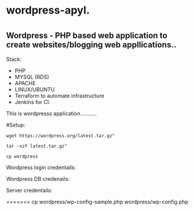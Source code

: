 # wordpress-apyl.
#

## Wordpress - PHP based web application to create websites/blogging web appllications..


Stack:

* PHP
* MYSQL (RDS)
* APACHE
* LINUX/UBUNTU
* Terraform to automate infrastructure
* Jenkins for CI.

This is wordpresss application...........


#Setup:

```
wget https://wordpress.org/latest.tar.gz"
```
```
tar -xzf latest.tar.gz"
```

```
cp wordpress
```

Wordpress login credentails:


Wordpress DB credenails:


Server credentails:

=======
cp wordpress/wp-config-sample.php wordpress/wp-config.php
```

```
```
